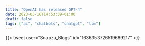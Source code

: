 ```yaml
---
title: "OpenAI has released GPT-4"
date: 2023-03-16T14:53:39+01:00
draft: false
tags: ["ai", "chatbots", "chatgpt", "llm"]
---
```

{{< tweet user="Snapzu_Blogs" id="1636353726519689217" >}}
